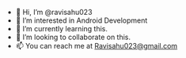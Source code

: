 - 👋 Hi, I’m @ravisahu023
- 👀 I’m interested in Android Development  
- 🌱 I’m currently learning this.
- 💞️ I’m looking to collaborate on this.
- 📫 You can reach me at Ravisahu023@gmail.com

<!---
ravisahu023/ravisahu023 is a ✨ special ✨ repository because its `README.md` (this file) appears on your GitHub profile.
You can click the Preview link to take a look at your changes.
--->
